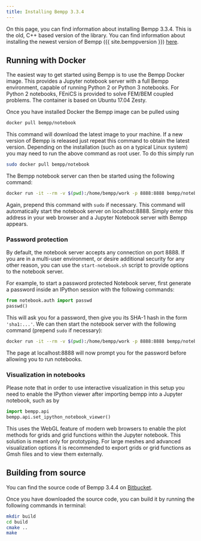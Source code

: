 ```yaml
---
title: Installing Bempp 3.3.4
---
```


On this page, you can find information about installing Bempp 3.3.4.
This is the old, C++ based version of the library.
You can find information about installing the newest version of Bempp ({{ site.bemppversion }}) [here](../installation.md).


## Running with Docker
The easiest way to get started using Bempp is to use the Bempp Docker image.
This provides a Jupyter notebook server with a full Bempp environment, capable of running Python 2 or Python 3 notebooks.
For Python 2 notebooks, FEniCS is provided to solve FEM/BEM coupled problems.
The container is based on Ubuntu 17.04 Zesty.

Once you have installed Docker the Bempp image can be pulled using

```bash
docker pull bempp/notebook
```

This command will download the latest image to your machine.
If a new version of Bempp is released just repeat this command to obtain the latest version.
Depending on the installation (such as on a typical Linux system) you may need to run the above command as root user. To do this simply run

```bash
sudo docker pull bempp/notebook
```

The Bempp notebook server can then be started using the following command:

```bash
docker run -it --rm -v $(pwd):/home/bempp/work -p 8888:8888 bempp/notebook
```

Again, prepend this command with `sudo` if necessary.
This command will automatically start the notebook server on localhost:8888.
Simply enter this address in your web browser and a Jupyter Notebook server with Bempp appears.

### Password protection
By default, the notebook server accepts any connection on port 8888.
If you are in a multi-user environment, or desire additional security for any other reason, you can use the `start-notebook.sh` script to provide options to the notebook server.

For example, to start a password protected Notebook server, first generate a password inside an IPython session with the following commands:

```python
from notebook.auth import passwd
passwd()
```

This will ask you for a password, then give you its SHA-1 hash in the form `'sha1:...'`. We can then start the notebook server with the following command (prepend `sudo` if necessary):

```bash
docker run -it --rm -v $(pwd):/home/bempp/work -p 8888:8888 bempp/notebook start-notebook.sh --NotebookApp.password='sha1:...'
```

The page at localhost:8888 will now prompt you for the password before allowing you to run notebooks.

### Visualization in notebooks

Please note that in order to use interactive visualization in this setup you need to enable the IPython viewer after importing bempp into a Jupyter notebook, such as by

```python
import bempp.api
bempp.api.set_ipython_notebook_viewer()
```

This uses the WebGL feature of modern web browsers to enable the plot methods for grids and grid functions within the Jupyter notebook.
This solution is meant only for prototyping.
For large meshes and advanced visualization options it is recommended to export grids or grid functions as Gmsh files and to view them externally.

## Building from source
You can find the source code of Bempp 3.4.4 on [Bitbucket](https://bitbucket.org/bemppsolutions/bempp/src/master/).

Once you have downloaded the source code, you can build it by running the following commands in terminal:

```bash
mkdir build
cd build
cmake ..
make
```
